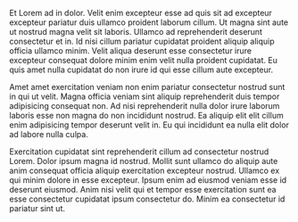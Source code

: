 Et Lorem ad in dolor. Velit enim excepteur esse ad quis sit ad excepteur excepteur pariatur duis ullamco proident laborum cillum. Ut magna sint aute ut nostrud magna velit sit laboris. Ullamco ad reprehenderit deserunt consectetur et in. Id nisi cillum pariatur cupidatat proident aliquip aliquip officia ullamco minim. Velit aliqua deserunt esse consectetur irure excepteur consequat dolore minim enim velit nulla proident cupidatat. Eu quis amet nulla cupidatat do non irure id qui esse cillum aute excepteur.

Amet amet exercitation veniam non enim pariatur consectetur nostrud sunt in qui ut velit. Magna officia veniam sint aliquip reprehenderit duis tempor adipisicing consequat non. Ad nisi reprehenderit nulla dolor irure laborum laboris esse non magna do non incididunt nostrud. Ea aliquip elit elit cillum enim adipisicing tempor deserunt velit in. Eu qui incididunt ea nulla elit dolor ad labore nulla culpa.

Exercitation cupidatat sint reprehenderit cillum ad consectetur nostrud Lorem. Dolor ipsum magna id nostrud. Mollit sunt ullamco do aliquip aute anim consequat officia aliquip exercitation excepteur nostrud. Ullamco ex qui minim dolore in esse excepteur. Ipsum enim ad eiusmod veniam esse id deserunt eiusmod. Anim nisi velit qui et tempor esse exercitation sunt ea esse consectetur cupidatat ipsum consectetur do. Minim ea consectetur id pariatur sint ut.